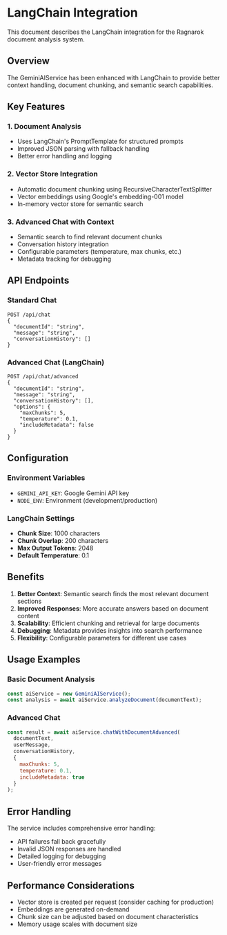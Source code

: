 # LangChain Integration

This document describes the LangChain integration for the Ragnarok document analysis system.

## Overview

The GeminiAIService has been enhanced with LangChain to provide better context handling, document chunking, and semantic search capabilities.

## Key Features

### 1. Document Analysis
- Uses LangChain's PromptTemplate for structured prompts
- Improved JSON parsing with fallback handling
- Better error handling and logging

### 2. Vector Store Integration
- Automatic document chunking using RecursiveCharacterTextSplitter
- Vector embeddings using Google's embedding-001 model
- In-memory vector store for semantic search

### 3. Advanced Chat with Context
- Semantic search to find relevant document chunks
- Conversation history integration
- Configurable parameters (temperature, max chunks, etc.)
- Metadata tracking for debugging

## API Endpoints

### Standard Chat
```
POST /api/chat
{
  "documentId": "string",
  "message": "string",
  "conversationHistory": []
}
```

### Advanced Chat (LangChain)
```
POST /api/chat/advanced
{
  "documentId": "string",
  "message": "string",
  "conversationHistory": [],
  "options": {
    "maxChunks": 5,
    "temperature": 0.1,
    "includeMetadata": false
  }
}
```

## Configuration

### Environment Variables
- `GEMINI_API_KEY`: Google Gemini API key
- `NODE_ENV`: Environment (development/production)

### LangChain Settings
- **Chunk Size**: 1000 characters
- **Chunk Overlap**: 200 characters
- **Max Output Tokens**: 2048
- **Default Temperature**: 0.1

## Benefits

1. **Better Context**: Semantic search finds the most relevant document sections
2. **Improved Responses**: More accurate answers based on document content
3. **Scalability**: Efficient chunking and retrieval for large documents
4. **Debugging**: Metadata provides insights into search performance
5. **Flexibility**: Configurable parameters for different use cases

## Usage Examples

### Basic Document Analysis
```javascript
const aiService = new GeminiAIService();
const analysis = await aiService.analyzeDocument(documentText);
```

### Advanced Chat
```javascript
const result = await aiService.chatWithDocumentAdvanced(
  documentText,
  userMessage,
  conversationHistory,
  {
    maxChunks: 5,
    temperature: 0.1,
    includeMetadata: true
  }
);
```

## Error Handling

The service includes comprehensive error handling:
- API failures fall back gracefully
- Invalid JSON responses are handled
- Detailed logging for debugging
- User-friendly error messages

## Performance Considerations

- Vector store is created per request (consider caching for production)
- Embeddings are generated on-demand
- Chunk size can be adjusted based on document characteristics
- Memory usage scales with document size
